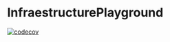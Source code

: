 # InfraestructurePlayground

[![codecov](https://codecov.io/github/dalf2598/InfraestructurePlayground/branch/main/graph/badge.svg?token=5C102BNOTP)](https://codecov.io/github/dalf2598/InfraestructurePlayground)
